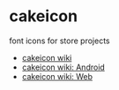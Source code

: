 # cakeicon
font icons for store projects


<ul>
  <li><a href="https://github.com/maherAshori/cakeicon/wiki">cakeicon wiki</a></li>
  <li><a href="https://github.com/maherAshori/cakeicon/wiki/Android">cakeicon wiki: Android</a></li>
    <li><a href="https://github.com/maherAshori/cakeicon/wiki/Web">cakeicon wiki: Web</a></li>

</ul>
